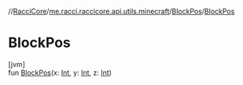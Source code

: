 //[RacciCore](../../../index.md)/[me.racci.raccicore.api.utils.minecraft](../index.md)/[BlockPos](index.md)/[BlockPos](-block-pos.md)

# BlockPos

[jvm]\
fun [BlockPos](-block-pos.md)(x: [Int](https://kotlinlang.org/api/latest/jvm/stdlib/kotlin/-int/index.html), y: [Int](https://kotlinlang.org/api/latest/jvm/stdlib/kotlin/-int/index.html), z: [Int](https://kotlinlang.org/api/latest/jvm/stdlib/kotlin/-int/index.html))
